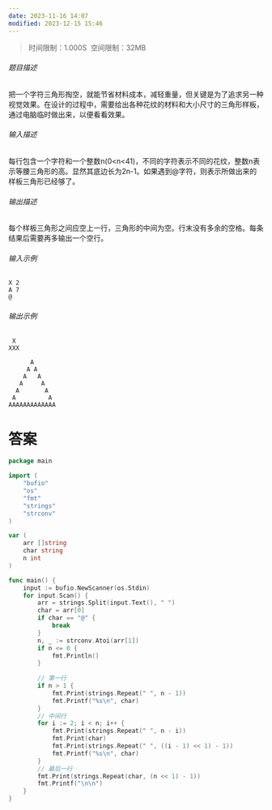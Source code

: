 ```yaml
---
date: 2023-11-16 14:07
modified: 2023-12-15 15:46
---
```

>时间限制：1.000S  空间限制：32MB

###### 题目描述

把一个字符三角形掏空，就能节省材料成本，减轻重量，但关键是为了追求另一种视觉效果。在设计的过程中，需要给出各种花纹的材料和大小尺寸的三角形样板，通过电脑临时做出来，以便看看效果。

###### 输入描述

每行包含一个字符和一个整数n(0<n<41)，不同的字符表示不同的花纹，整数n表示等腰三角形的高。显然其底边长为2n-1。如果遇到@字符，则表示所做出来的样板三角形已经够了。

###### 输出描述

每个样板三角形之间应空上一行，三角形的中间为空。行末没有多余的空格。每条结果后需要再多输出一个空行。

###### 输入示例

```
X 2
A 7
@
```

###### 输出示例

```
 X
XXX

      A
     A A
    A   A
   A     A
  A       A
 A         A
AAAAAAAAAAAAA

```

# 答案
```go
package main

import (
    "bufio"
    "os"
    "fmt"
    "strings"
    "strconv"
)

var (
    arr []string
    char string
    n int
)

func main() {
    input := bufio.NewScanner(os.Stdin)
    for input.Scan() {
        arr = strings.Split(input.Text(), " ")
        char = arr[0]
        if char == "@" {
            break
        }
        n, _ := strconv.Atoi(arr[1])
        if n <= 0 {
            fmt.Println()
        }
        
        // 第一行
        if n > 1 {
            fmt.Print(strings.Repeat(" ", n - 1))
            fmt.Printf("%s\n", char)
        }
        // 中间行
        for i := 2; i < n; i++ {
            fmt.Print(strings.Repeat(" ", n - i))
            fmt.Print(char)
            fmt.Print(strings.Repeat(" ", ((i - 1) << 1) - 1))
            fmt.Printf("%s\n", char)
        }
        // 最后一行
        fmt.Print(strings.Repeat(char, (n << 1) - 1))
        fmt.Printf("\n\n")
    }
}
```
